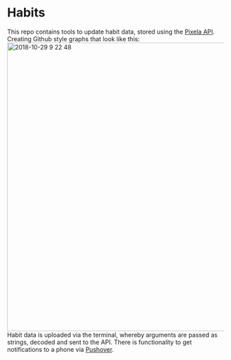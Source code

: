 # Habits

This repo contains tools to update habit data, stored using the [Pixela API](https://pixe.la/).
Creating Github style graphs that look like this:
<br>
<span><img width="672" alt="2018-10-29 9 22 48" src="https://user-images.githubusercontent.com/1097533/47780099-0e27cb80-dd3e-11e8-87ef-426bb7cfc76c.png"></span>
<br>
Habit data is uploaded via the terminal, whereby arguments are passed as strings, decoded and sent to the API.
There is functionality to get notifications to a phone via [Pushover](https://pushover.net/).
